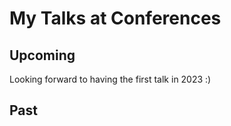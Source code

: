 # My Talks at Conferences 

## Upcoming 

Looking forward to having the first talk in 2023 :) 

## Past
